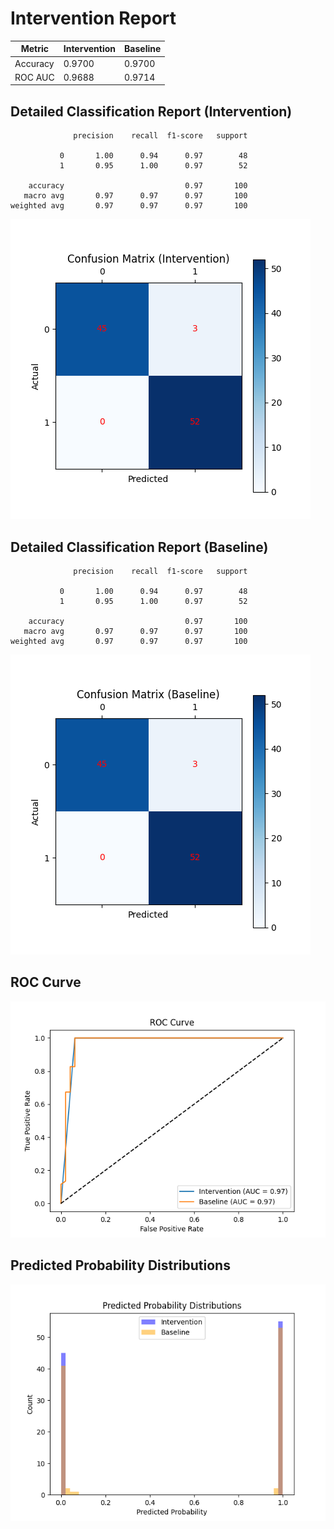 
# Intervention Report

| Metric           | Intervention | Baseline |
|------------------|--------------|----------|
| Accuracy         | 0.9700     | 0.9700   |
| ROC AUC          | 0.9688     | 0.9714   |

## Detailed Classification Report (Intervention)

```
              precision    recall  f1-score   support

           0       1.00      0.94      0.97        48
           1       0.95      1.00      0.97        52

    accuracy                           0.97       100
   macro avg       0.97      0.97      0.97       100
weighted avg       0.97      0.97      0.97       100

```
![Confusion Matrix (Intervention)](/intervention_reports/f3378_m10.0_a100.0/confusion_matrix_intervention.png)

## Detailed Classification Report (Baseline)

```
              precision    recall  f1-score   support

           0       1.00      0.94      0.97        48
           1       0.95      1.00      0.97        52

    accuracy                           0.97       100
   macro avg       0.97      0.97      0.97       100
weighted avg       0.97      0.97      0.97       100

```
![Confusion Matrix (Baseline)](/intervention_reports/f3378_m10.0_a100.0/confusion_matrix_baseline.png)

## ROC Curve

![ROC Curve](/intervention_reports/f3378_m10.0_a100.0/roc_curve.png)

## Predicted Probability Distributions

![Probability Distributions](/intervention_reports/f3378_m10.0_a100.0/probability_distributions.png)
